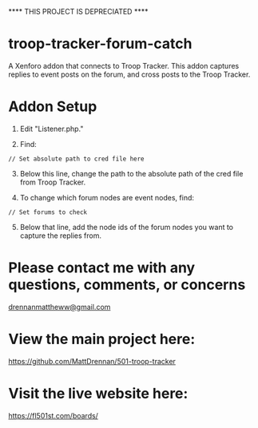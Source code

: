 **** THIS PROJECT IS DEPRECIATED ****

# troop-tracker-forum-catch
A Xenforo addon that connects to Troop Tracker. This addon captures replies to event posts on the forum, and cross posts to the Troop Tracker.

# Addon Setup

1. Edit "Listener.php."

2. Find:

````
// Set absolute path to cred file here
````

3. Below this line, change the path to the absolute path of the cred file from Troop Tracker.

4. To change which forum nodes are event nodes, find:

````
// Set forums to check
````

5. Below that line, add the node ids of the forum nodes you want to capture the replies from.

# Please contact me with any questions, comments, or concerns
drennanmattheww@gmail.com

# View the main project here:

https://github.com/MattDrennan/501-troop-tracker

# Visit the live website here:
https://fl501st.com/boards/
